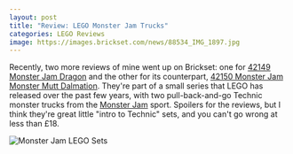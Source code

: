 ```yaml
---
layout: post
title: "Review: LEGO Monster Jam Trucks"
categories: LEGO Reviews
image: https://images.brickset.com/news/88534_IMG_1897.jpg
---
```


Recently, two more reviews of mine went up on Brickset: one for [42149 Monster Jam Dragon](https://brickset.com/article/88534/review-42149-monster-jam-dragon) and the other for its counterpart, [42150 Monster Jam Monster Mutt Dalmation](https://brickset.com/article/88535/review-42150-monster-jam-monster-mutt-dalmation). They're part of a small series that LEGO has released over the past few years, with two pull-back-and-go Technic monster trucks from the [Monster Jam](https://www.monsterjam.com) sport. Spoilers for the reviews, but I think they're great little "intro to Technic" sets, and you can't go wrong at less than £18.

![Monster Jam LEGO Sets](https://images.brickset.com/news/88534_IMG_1897.jpg)
